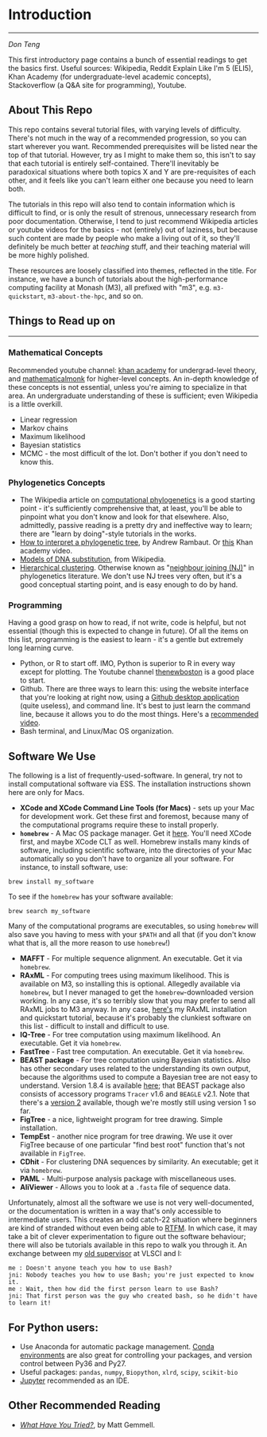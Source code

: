 # Introduction
-----

*Don Teng*

This first introductory page contains a bunch of essential readings to get the basics first. Useful sources: Wikipedia, Reddit Explain Like I'm 5 (ELI5), Khan Academy (for undergraduate-level academic concepts), Stackoverflow (a Q&A site for programming), Youtube. 

## About This Repo
This repo contains several tutorial files, with varying levels of difficulty.  There's not much in the way of a recommended progression, so you can start wherever you want. Recommended prerequisites will be listed near the top of that tutorial. However, try as I might to make them so, this isn't to say that each tutorial is entirely self-contained.  There'll inevitably be paradoxical situations where both topics X and Y are pre-requisites of each other, and it feels like you can't learn either one because you need to learn both. 

The tutorials in this repo will also tend to contain information which is difficult to find, or is only the result of strenous, unnecessary research from poor documentation. Otherwise, I tend to just recommend Wikipedia articles or youtube videos for the basics - not (entirely) out of laziness, but because such content are made by people who make a living out of it, so they'll definitely be much better at *teaching* stuff, and their teaching material will be more highly polished. 

These resources are loosely classified into themes, reflected in the title. For instance, we have a bunch of tutorials about the high-performance computing facility at Monash (M3), all prefixed with "m3", e.g. `m3-quickstart`, `m3-about-the-hpc`, and so on. 

## Things to Read up on
-----

### Mathematical Concepts
Recommended youtube channel: [khan academy](https://www.youtube.com/user/khanacademy) for undergrad-level theory, and [mathematicalmonk](https://www.youtube.com/user/mathematicalmonk) for higher-level concepts.  An in-depth knowledge of these concepts is not essential, unless you're aiming to specialize in that area. An undergraduate understanding of these is sufficient; even Wikipedia is a little overkill.
 - Linear regression
 - Markov chains
 - Maximum likelihood
 - Bayesian statistics
 - MCMC - the most difficult of the lot. Don't bother if you don't need to know this. 

### Phylogenetics Concepts
 - The Wikipedia article on [computational phylogenetics](https://en.wikipedia.org/wiki/Computational_phylogenetics) is a good starting point - it's sufficiently comprehensive that, at least, you'll be able to pinpoint what you don't know and look for that elsewhere. Also, admittedly, passive reading is a pretty dry and ineffective way to learn; there are "learn by doing"-style tutorials in the works. 
 - [How to interpret a phylogenetic tree](http://epidemic.bio.ed.ac.uk/how_to_read_a_phylogeny), by Andrew Rambaut. Or [this](https://www.khanacademy.org/science/biology/her/tree-of-life/a/phylogenetic-trees) Khan academy video.
 - [Models of DNA substitution](https://en.wikipedia.org/wiki/Models_of_DNA_evolution), from Wikipedia. 
 - [Hierarchical clustering](https://en.wikipedia.org/wiki/Hierarchical_clustering). Otherwise known as "[neighbour joining (NJ)](https://en.wikipedia.org/wiki/Neighbor_joining)" in phylogenetics literature. We don't use NJ trees very often, but it's a good conceptual starting point, and is easy enough to do by hand. 

### Programming
Having a good grasp on how to read, if not write, code is helpful, but not essential (though this is expected to change in future). Of all the items on this list, programming is the easiest to learn - it's a gentle but extremely long learning curve. 
 - Python, or R to start off. IMO, Python is superior to R in every way except for plotting. The Youtube channel [thenewboston](https://www.youtube.com/watch?v=HBxCHonP6Ro&list=PL6gx4Cwl9DGAcbMi1sH6oAMk4JHw91mC_) is a good place to start.
 - Github. There are three ways to learn this: using the website interface that you're looking at right now, using a [Github desktop application](https://desktop.github.com/) (quite useless), and command line. It's best to just learn the command line, because it allows you to do the most things. Here's a [recommended video](https://www.youtube.com/watch?v=HVsySz-h9r4). 
 - Bash terminal, and Linux/Mac OS organization.

## Software We Use
The following is a list of frequently-used-software. In general, try not to install computational software via ESS. The installation instructions shown here are only for Macs. 

 - **XCode and XCode Command Line Tools (for Macs)** - sets up your Mac for development work. Get these first and foremost, because many of the computational programs require these to install properly. 
 - **`homebrew`** - A Mac OS package manager. Get it [here](https://brew.sh/). You'll need XCode first, and maybe XCode CLT as well. Homebrew installs many kinds of software, including scientific software, into the directories of your Mac automatically so you don't have to organize all your software. For instance, to install software, use:

```
brew install my_software
```

To see if the `homebrew` has your software available:

```
brew search my_software
```

Many of the computational programs are executables, so using `homebrew` will also save you having to mess with your `$PATH` and all that (if you don't know what that is, all the more reason to use `homebrew`!)

 - **MAFFT** - For multiple sequence alignment. An executable. Get it via `homebrew`. 
 - **RAxML** - For computing trees using maximum likelihood. This is available on M3, so installing this is optional. Allegedly available via `homebrew`, but I never managed to get the `homebrew`-downloaded version working. In any case, it's so terribly slow that you may prefer to send all RAxML jobs to M3 anyway. In any case, [here's](https://github.com/vjlab/resources/blob/master/software-raxml.md) my RAxML installation and quickstart tutorial, because it's probably the clunkiest software on this list - difficult to install and difficult to use. 
 - **IQ-Tree** - For tree computation using maximum likelihood. An executable. Get it via `homebrew`. 
 - **FastTree** - Fast tree computation. An executable. Get it via `homebrew`. 
 - **BEAST package** - For tree computation using Bayesian statistics. Also has other secondary uses related to the understanding its own output, because the algorithms used to compute a Bayesian tree are not easy to understand. Version 1.8.4 is available [here](http://beast.bio.ed.ac.uk/); that BEAST package also consists of accessory programs `Tracer` v1.6 and `BEAGLE` v2.1. Note that there's a [version 2](https://www.beast2.org/) available, though we're mostly still using version 1 so far. 
 - **FigTree** - a nice, lightweight program for tree drawing. Simple installation. 
 - **TempEst** - another nice program for tree drawing. We use it over FigTree because of one particular "find best root" function that's not available in `FigTree`. 
 - **CDhit** - For clustering DNA sequences by similarity. An executable; get it via `homebrew`. 
 - **PAML** - Multi-purpose analysis package with miscellaneous uses. 
 - **AliViewer** - Allows you to look at a `.fasta` file of sequence data. 
 
Unfortunately, almost all the software we use is not very well-documented, or the documentation is written in a way that's only accessible to intermediate users. This creates an odd catch-22 situation where beginners are kind of stranded without even being able to [RTFM](https://en.wikipedia.org/wiki/RTFM). In which case, it may take a bit of clever experimentation to figure out the software behaviour; there will also be tutorials available in this repo to walk you through it. An exchange between my [old supervisor](https://github.com/jni) at VLSCI and I:

```
me : Doesn't anyone teach you how to use Bash?
jni: Nobody teaches you how to use Bash; you're just expected to know it.
me : Wait, then how did the first person learn to use Bash?
jni: That first person was the guy who created bash, so he didn't have to learn it!
```
 
## For Python users:
 - Use Anaconda for automatic package management. [Conda environments](https://conda.io/docs/using/envs.html) are also great for controlling your packages, and version control between Py36 and Py27. 
 - Useful packages: `pandas`, `numpy`, `Biopython`, `xlrd`, `scipy`, `scikit-bio`
 - [Jupyter](http://jupyter.org/) recommended as an IDE. 
 
## Other Recommended Reading
 - *[What Have You Tried?](http://mattgemmell.com/what-have-you-tried/)*, by Matt Gemmell.
